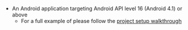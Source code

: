 * An Android application targeting Android API level 16 (Android 4.1) or above
    * For a full example of please follow the [project setup walkthrough](~/lib/project-setup/create-application.md)

